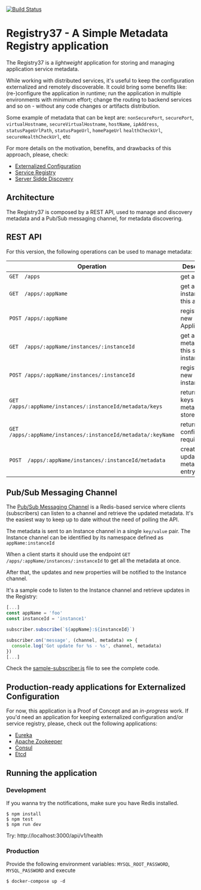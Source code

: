 [![Build Status](https://travis-ci.org/soeirosantos/registry37.svg?branch=master)](https://travis-ci.org/soeirosantos/registry37)

# Registry37 - A Simple Metadata Registry application

The Registry37 is a *lightweight* application for storing and managing application service metadata. 

While working with distributed services, it's useful to keep the configuration externalized and remotely discoverable. It could bring some benefits like: (re-)configure the application in runtime; run the application in multiple environments with minimum effort; change the routing to backend services and so on - without any code changes or artifacts distribution.

Some example of metadata that can be kept are: `nonSecurePort`, `securePort`, `virtualHostname`, `secureVirtualHostname`, `hostName`, `ipAddress`, `statusPageUrlPath`, `statusPageUrl`, `homePageUrl`
`healthCheckUrl`, `secureHealthCheckUrl`, etc

For more details on the motivation, benefits, and drawbacks of this approach, please, check: 
* [Externalized Configuration](http://microservices.io/patterns/externalized-configuration.html)
* [Service Registry](http://microservices.io/patterns/service-registry.html)
* [Server Sidde Discovery](http://microservices.io/patterns/server-side-discovery.html)

## Architecture

The Registry37 is composed by a REST API, used to manage and discovery metadata and a Pub/Sub messaging channel, for metadata discovering.

## REST API

For this version, the following operations can be used to manage metadata:

| Operation | Description |
| --------- | ----------- |
| `GET  /apps` | get all apps |
| `GET  /apps/:appName` | get all instances of this app |
| `POST /apps/:appName` | register a new Application |
| `GET  /apps/:appName/instances/:instanceId` | get all metadata for this specific instance |
| `POST /apps/:appName/instances/:instanceId` | register a new instanceId |
| `GET  /apps/:appName/instances/:instanceId/metadata/keys`| return the keys for the metadata stored |
| `GET  /apps/:appName/instances/:instanceId/metadata/:keyName`|return the configuration required |
| `POST  /apps/:appName/instances/:instanceId/metadata` | create or update a metadata entry |

## Pub/Sub Messaging Channel

The [Pub/Sub Messaging Channel](https://redis.io/topics/pubsub) is a Redis-based service where clients (subscribers) can listen to a channel and retrieve the updated metadata. It's the easiest way to keep up to date without the need of polling the API.

The metadata is sent to an Instance channel in a single `key/value` pair.
The Instance channel can be identified by its namespace defined as `appName:instanceId`

When a client starts it should use the endpoint `GET  /apps/:appName/instances/:instanceId` to get all the metadata at once.

After that, the updates and new properties will be notified to the Instance channel.

It's a sample code to listen to the Instance channel and retrieve updates in the Registry:

```JavaScript
[...]
const appName = 'foo'
const instanceId = 'instance1'

subscriber.subscribe(`${appName}:${instanceId}`)

subscriber.on('message', (channel, metadata) => {
  console.log('Got update for %s - %s', channel, metadata)
})
[...]
```
Check the [sample-subscriber.js](https://github.com/soeirosantos/registry37/blob/master/src/publisher/sample-subscriber.js) file to see the complete code.

## Production-ready applications for Externalized Configuration

For now, this application is a Proof of Concept and an *in-progress* work. If you'd need an application for keeping externalized configuration and/or service registry, please, check out the following applications:

* [Eureka](https://github.com/Netflix/eureka)
* [Apache Zookeeper](http://zookeeper.apache.org/)
* [Consul](https://www.consul.io/)
* [Etcd](https://github.com/coreos/etcd)

## Running the application

### Development

If you wanna try the notifications, make sure you have Redis installed.

```
$ npm install
$ npm test
$ npm run dev
```

Try: http://localhost:3000/api/v1/health

### Production

Provide the following environment variables: `MYSQL_ROOT_PASSWORD`, `MYSQL_PASSWORD` and execute

```
$ docker-compose up -d
```

